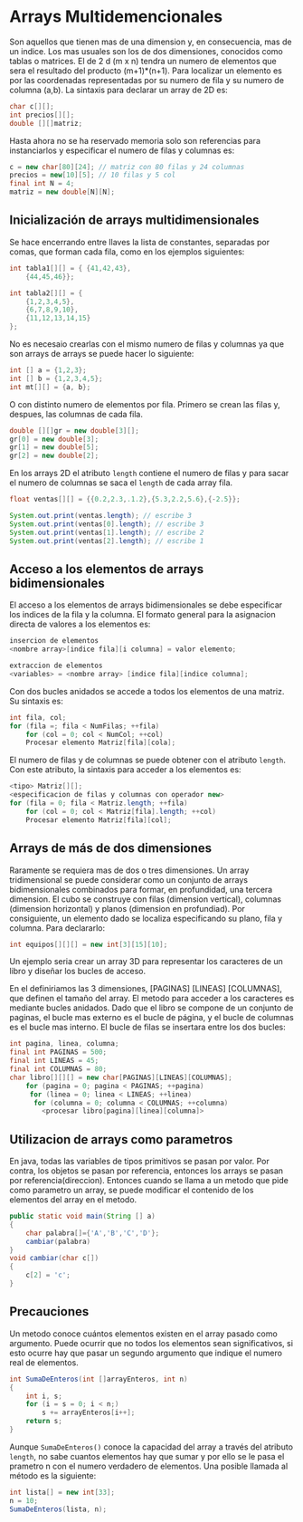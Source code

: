 # Arrays Multidemencionales

Son aquellos que tienen mas de una dimension y, en consecuencia, mas de un indice. Los mas
usuales son los de dos dimensiones, conocidos como tablas o matrices.
El de 2 d (m x n) tendra un numero de elementos que sera el resultado del producto (m+1)*(n+1). Para
localizar un elemento es por las coordenadas representadas por su numero de fila y su numero de columna
(a,b). La sintaxis para declarar un array de 2D es:

```java
char c[][];
int precios[][];
double [][]matriz;
```
Hasta ahora no se ha reservado memoria solo son referencias para instanciarlos y especificar el numero
de filas y columnas es:
```java
c = new char[80][24]; // matriz con 80 filas y 24 columnas
precios = new[10][5]; // 10 filas y 5 col
final int N = 4;
matriz = new double[N][N];
```
## Inicialización de arrays multidimensionales
Se hace encerrando entre llaves la lista de constantes, separadas por comas, que forman
cada fila, como en los ejemplos siguientes:
```java
int tabla1[][] = { {41,42,43},
	{44,45,46}};

int tabla2[][] = {
	{1,2,3,4,5},
	{6,7,8,9,10},
	{11,12,13,14,15}
};
```
No es necesaio crearlas con el mismo numero de filas y columnas ya que son
arrays de arrays se puede hacer lo siguiente:
```java
int [] a = {1,2,3};
int [] b = {1,2,3,4,5};
int mt[][] = {a, b};
```
O con distinto numero de elementos por fila. Primero se crean las filas y, despues, las columnas de cada fila.
```java
double [][]gr = new double[3][];
gr[0] = new double[3];
gr[1] = new double[5];
gr[2] = new double[2];
```
En los arrays 2D el atributo `length` contiene el numero de filas y para sacar el numero de columnas
se saca el `length` de cada array fila.
```java
float ventas[][] = {{0.2,2.3,.1.2},{5.3,2.2,5.6},{-2.5}};

System.out.print(ventas.length); // escribe 3
System.out.print(ventas[0].length); // escribe 3
System.out.print(ventas[1].length); // escribe 2
System.out.print(ventas[2].length); // escribe 1
```
## Acceso a los elementos de arrays bidimensionales
El acceso a los elementos de arrays bidimensionales se debe especificar los indices 
de la fila y la columna.
El formato general para la asignacion directa de valores a los elementos es:
```java
insercion de elementos
<nombre array>[indice fila][i columna] = valor elemento;

extraccion de elementos
<variables> = <nombre array> [indice fila][indice columna];
```
Con dos bucles anidados se accede a todos los elementos de una matriz. Su sintaxis es:
```java
int fila, col;
for (fila =; fila < NumFilas; ++fila)
	for (col = 0; col < NumCol; ++col)
	Procesar elemento Matriz[fila][cola];
```
El numero de filas y de columnas se puede obtener con el atributo `length`. Con este atributo,
la sintaxis para acceder a los elementos es:
```java
<tipo> Matriz[][];
<especificacion de filas y columnas con operador new>
for (fila = 0; fila < Matriz.length; ++fila)
	for (col = 0; col < Matriz[fila].length; ++col)
	Procesar elemento Matriz[fila][col];
```
## Arrays de más de dos dimensiones
Raramente se requiera mas de dos o tres dimensiones. Un array tridimensional se puede considerar
como un conjunto de arrays bidimensionales combinados para formar, en profundidad, una tercera dimension.
El cubo se construye con filas (dimension vertical), columnas (dimension horizontal) y planos (dimension en profundiad).
Por consiguiente, un elemento dado se localiza especificando su plano, fila y columna. Para declararlo:
```java
int equipos[][][] = new int[3][15][10];
``` 
Un ejemplo seria crear un array 3D para representar los caracteres de un libro y diseñar los bucles de acceso.

En el definiriamos las 3 dimensiones, [PAGINAS] [LINEAS] [COLUMNAS], que definen el tamaño del
array.
El metodo para acceder a los caracteres es mediante bucles anidados. Dado que el libro se compone
de un conjunto de paginas, el bucle mas externo es el bucle de página, y el bucle de columnas es 
el bucle mas interno. El bucle de filas se insertara entre los dos bucles:
```java
int pagina, linea, columna;
final int PAGINAS = 500;
final int LINEAS = 45;
final int COLUMNAS = 80;
char libro[][][] = new char[PAGINAS][LINEAS][COLUMNAS];
    for (pagina = 0; pagina < PAGINAS; ++pagina)
     for (linea = 0; linea < LINEAS; ++linea)
      for (columna = 0; columna < COLUMNAS; ++columna)
        <procesar libro[pagina][linea][columna]>
```
## Utilizacion de arrays como parametros
En java, todas las variables de tipos primitivos se pasan por valor. Por contra, los objetos se 
pasan por referencia, entonces los arrays se pasan por referencia(direccion). Entonces cuando se llama a un 
metodo que pide como parametro un array, se puede modificar el contenido de los elementos del array en el metodo.
```java
public static void main(String [] a)
{
    char palabra[]={'A','B','C','D'};
    cambiar(palabra)
}    
void cambiar(char c[])
{
    c[2] = 'c';
}
```
## Precauciones
Un metodo conoce cuántos elementos existen en el array pasado como argumento. Puede
ocurrir que no todos los elementos sean significativos, si esto ocurre hay que 
pasar un segundo argumento que indique el numero real de elementos.
```java
int SumaDeEnteros(int []arrayEnteros, int n)
{
    int i, s;
    for (i = s = 0; i < n;)
        s += arrayEnteros[i++];
    return s; 
}
``` 
Aunque `SumaDeEnteros()` conoce la capacidad del array a través del atributo `length`, no sabe 
cuantos elementos hay que sumar y por ello se le pasa el prametro n con el numero verdadero de 
elementos. Una posible llamada al método es la siguiente:
```java
int lista[] = new int[33];
n = 10;
SumaDeEnteros(lista, n);
```
